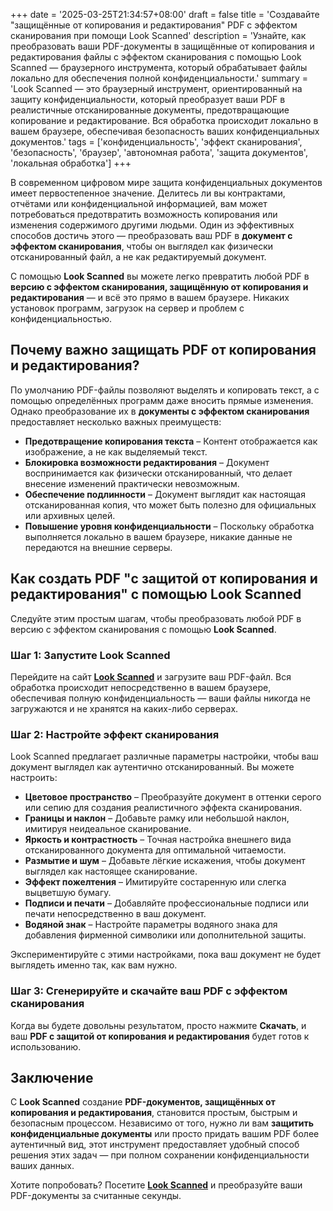 +++
date = '2025-03-25T21:34:57+08:00'
draft = false
title = 'Создавайте "защищённые от копирования и редактирования" PDF с эффектом сканирования при помощи Look Scanned'
description = 'Узнайте, как преобразовать ваши PDF-документы в защищённые от копирования и редактирования файлы с эффектом сканирования с помощью Look Scanned — браузерного инструмента, который обрабатывает файлы локально для обеспечения полной конфиденциальности.'
summary = 'Look Scanned — это браузерный инструмент, ориентированный на защиту конфиденциальности, который преобразует ваши PDF в реалистичные отсканированные документы, предотвращающие копирование и редактирование. Вся обработка происходит локально в вашем браузере, обеспечивая безопасность ваших конфиденциальных документов.'
tags = ['конфиденциальность', 'эффект сканирования', 'безопасность', 'браузер', 'автономная работа', 'защита документов', 'локальная обработка']
+++

В современном цифровом мире защита конфиденциальных документов имеет первостепенное значение. Делитесь ли вы контрактами, отчётами или конфиденциальной информацией, вам может потребоваться предотвратить возможность копирования или изменения содержимого другими людьми. Один из эффективных способов достичь этого — преобразовать ваш PDF в **документ с эффектом сканирования**, чтобы он выглядел как физически отсканированный файл, а не как редактируемый документ.

С помощью **Look Scanned** вы можете легко превратить любой PDF в **версию с эффектом сканирования, защищённую от копирования и редактирования** — и всё это прямо в вашем браузере. Никаких установок программ, загрузок на сервер и проблем с конфиденциальностью.

## Почему важно защищать PDF от копирования и редактирования?

По умолчанию PDF-файлы позволяют выделять и копировать текст, а с помощью определённых программ даже вносить прямые изменения. Однако преобразование их в **документы с эффектом сканирования** предоставляет несколько важных преимуществ:

- **Предотвращение копирования текста** – Контент отображается как изображение, а не как выделяемый текст.
- **Блокировка возможности редактирования** – Документ воспринимается как физически отсканированный, что делает внесение изменений практически невозможным.
- **Обеспечение подлинности** – Документ выглядит как настоящая отсканированная копия, что может быть полезно для официальных или архивных целей.
- **Повышение уровня конфиденциальности** – Поскольку обработка выполняется локально в вашем браузере, никакие данные не передаются на внешние серверы.

## Как создать PDF "с защитой от копирования и редактирования" с помощью Look Scanned

Следуйте этим простым шагам, чтобы преобразовать любой PDF в версию с эффектом сканирования с помощью **Look Scanned**.

### Шаг 1: Запустите Look Scanned

Перейдите на сайт **[Look Scanned](https://lookscanned.io)** и загрузите ваш PDF-файл. Вся обработка происходит непосредственно в вашем браузере, обеспечивая полную конфиденциальность — ваши файлы никогда не загружаются и не хранятся на каких-либо серверах.

### Шаг 2: Настройте эффект сканирования

Look Scanned предлагает различные параметры настройки, чтобы ваш документ выглядел как аутентично отсканированный. Вы можете настроить:

- **Цветовое пространство** – Преобразуйте документ в оттенки серого или сепию для создания реалистичного эффекта сканирования.
- **Границы и наклон** – Добавьте рамку или небольшой наклон, имитируя неидеальное сканирование.
- **Яркость и контрастность** – Точная настройка внешнего вида отсканированного документа для оптимальной читаемости.
- **Размытие и шум** – Добавьте лёгкие искажения, чтобы документ выглядел как настоящее сканирование.
- **Эффект пожелтения** – Имитируйте состаренную или слегка выцветшую бумагу.
- **Подписи и печати** – Добавляйте профессиональные подписи или печати непосредственно в ваш документ.
- **Водяной знак** – Настройте параметры водяного знака для добавления фирменной символики или дополнительной защиты.

Экспериментируйте с этими настройками, пока ваш документ не будет выглядеть именно так, как вам нужно.

### Шаг 3: Сгенерируйте и скачайте ваш PDF с эффектом сканирования

Когда вы будете довольны результатом, просто нажмите **Скачать**, и ваш **PDF с защитой от копирования и редактирования** будет готов к использованию.

## Заключение

С **Look Scanned** создание **PDF-документов, защищённых от копирования и редактирования**, становится простым, быстрым и безопасным процессом. Независимо от того, нужно ли вам **защитить конфиденциальные документы** или просто придать вашим PDF более аутентичный вид, этот инструмент предоставляет удобный способ решения этих задач — при полном сохранении конфиденциальности ваших данных.

Хотите попробовать? Посетите **[Look Scanned](https://lookscanned.io)** и преобразуйте ваши PDF-документы за считанные секунды.
